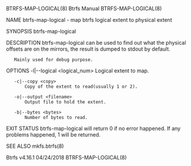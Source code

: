 BTRFS-MAP-LOGICAL(8)                                               Btrfs Manual                                               BTRFS-MAP-LOGICAL(8)

NAME
       btrfs-map-logical - map btrfs logical extent to physical extent

SYNOPSIS
       btrfs-map-logical <options> <device>

DESCRIPTION
       btrfs-map-logical can be used to find out what the physical offsets are on the mirrors, the result is dumped to stdout by default.

       Mainly used for debug purpose.

OPTIONS
       -l|--logical <logical_num>
           Logical extent to map.

       -c|--copy <copy>
           Copy of the extent to read(usually 1 or 2).

       -o|--output <filename>
           Output file to hold the extent.

       -b|--bytes <bytes>
           Number of bytes to read.

EXIT STATUS
       btrfs-map-logical will return 0 if no error happened. If any problems happened, 1 will be returned.

SEE ALSO
       mkfs.btrfs(8)

Btrfs v4.16.1                                                       04/24/2018                                                BTRFS-MAP-LOGICAL(8)
